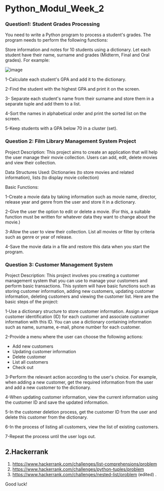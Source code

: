 # Python_Modul_Week_2

### Question1: Student Grades Processing

You need to write a Python program to process a student's grades. The program needs to perform the following functions:

Store information and notes for 10 students using a dictionary. Let each student have their name, surname and grades (Midterm, Final and Oral grades). For example:

![image](https://github.com/user-attachments/assets/0e3f85a4-bf24-4b22-b0ea-f9b3dbda4fc8)

1-Calculate each student's GPA and add it to the dictionary.

2-Find the student with the highest GPA and print it on the screen.

3- Separate each student's name from their surname and store them in a separate tuple and add them to a list.

4-Sort the names in alphabetical order and print the sorted list on the screen.

5-Keep students with a GPA below 70 in a cluster (set).

### Question 2: Film Library Management System Project

Project Description: This project aims to create an application that will help the user manage their movie collection. Users can add, edit, delete movies and view their collection.

Data Structures Used: Dictionaries (to store movies and related information), lists (to display movie collection)

Basic Functions:

1-Create a movie data by taking information such as movie name, director, release year and genre from the user and store it in a dictionary.

2-Give the user the option to edit or delete a movie. (For this, a suitable function must be written for whatever data they want to change about the movie.)

3-Allow the user to view their collection. List all movies or filter by criteria such as genre or year of release.

4-Save the movie data in a file and restore this data when you start the program.

### Question 3: Customer Management System
Project Description: This project involves you creating a customer management system that you can use to manage your customers and perform basic transactions. This system will have basic functions such as storing customer information, adding new customers, updating customer information, deleting customers and viewing the customer list. Here are the basic steps of the project:

1-Use a dictionary structure to store customer information. Assign a unique customer identification (ID) for each customer and associate customer information with this ID. You can use a dictionary containing information such as name, surname, e-mail, phone number for each customer.

2-Provide a menu where the user can choose the following actions:

* Add new customers
* Updating customer information
* Delete customer
* List all customers
* Check out

3-Perform the relevant action according to the user's choice. For example, when adding a new customer, get the required information from the user and add a new customer to the dictionary.

4-When updating customer information, view the current information using the customer ID and save the updated information.

5-In the customer deletion process, get the customer ID from the user and delete this customer from the dictionary.

6-In the process of listing all customers, view the list of existing customers.

7-Repeat the process until the user logs out.

## 2.Hackerrank
1. https://www.hackerrank.com/challenges/list-comprehensions/problem
2. https://www.hackerrank.com/challenges/python-tuples/problem
3. https://www.hackerrank.com/challenges/nested-list/problem (edited) .

Good luck!
